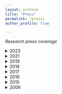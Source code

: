 ```yaml
---
layout: archive
title: "Press"
permalink: /press/
author_profile: true

---
```



*Research press coverage*

<details>
	<summary>2023</summary>
   <p> tinyML Foundation and Sony<br>
    <a href="https://www.prnewswire.com/news-releases/sony-semiconductor-solutions-concludes-pedestrian-safety-challenge-announces-winners-with-tinyml-foundation-and-the-city-of-san-jose-301948671.html?tc">Source</a><br>
    <a href="https://youtu.be/ZhBCtfalcOk?t=2870">Talk video</a><br>
  </p>
  <p> Nuremberg Institute of Technology <br>
    <a href="https://www.th-nuernberg.de/news/4895-die-ohm-bekommt-verstaerkung/">Source</a><br>
    <a href="https://github.com/caxenie/cristianaxenie.github.io/raw/master/files/CristianAxenie_Media_Coverage_Technische Hochschule Nürnberg Georg Simon Ohm.pdf">Download copy</a><br>
  </p>
	
</details>

<details>
	<summary>2021</summary>
  <p> International Mathematical Oncology Newsletter <br>
    <a href="https://thisweekmathonco.substack.com/p/this-week-in-mathonco-191">Source</a><br>
    <a href="https://github.com/caxenie/cristianaxenie.github.io/raw/master/files/CristianAXENIE-coverage- MathOncoBlog 191.pdf">Download copy</a><br>
  </p>
</details>

<details>
	<summary>2019</summary>
  <p> Merck KGaA, Darmstadt, Germany <br>
    <a href="https://app.ekipa.de/challenges/future-of-ai/brief">Source 1</a><br>
    <a href="https://www.thi.de/hochschule/aktuelles/news/thi-erfolgreich-in-ai-forschungswettbewerb">Source 2</a><br>
    <a href="https://www.youtube.com/watch?v=avtLwTM5xIw&ab_channel=ekipaCrowd">Source 3</a><br>
    <a href="https://github.com/caxenie/cristianaxenie.github.io/raw/master/files/CristianAxenie_Media_Coverage_THI_2019.pdf">Download copy</a><br>
  </p>
</details>



<details>
   <summary>2018</summary>
  <p> Lions Club, Chimesee, Germany <br>
    <a href="https://www.ovb-heimatzeitungen.de/wi-ge/2018/09/21/kuenstliche-intelligenz-im-fokus.ovb">Source</a><br>
    <a href="https://github.com/caxenie/cristianaxenie.github.io/raw/master/files/CristianAxenie_Media_Coverage_Lions_2018.pdf">Download copy</a><br>
  </p>
</details>

<details>
	<summary>2017</summary>
  <p> Basecamp.AI Winter School, Vienna, Austria <br>
    <a href="https://github.com/caxenie/cristianaxenie.github.io/raw/master/files/CristianAxenie_Media_Coverage_Basecamp_2017.pdf">Download copy</a><br>
  </p>
</details>

<details>
	<summary>2016</summary>
  <p> Welcome Trust "Hack the Senses" Competition, London, UK <br>
    <a href="https://www.wired.co.uk/article/how-to-hack-senses-see-sound">Source</a><br>
    <a href="https://github.com/caxenie/cristianaxenie.github.io/raw/master/files/CristianAxenie_Media_Coverage_Wired_2016.pdf">Download copy</a><br>
  </p>
</details>


<details>
	<summary>2015</summary>
  <p> IEEE CIS Summer School On Neuromorphic and Cyborg Intelligent Systems, Hangzhou, China<br>
    <a href="www.qaas.zju.edu.cn/news.asp?id=25">Source</a><br>
    <a href="https://github.com/caxenie/cristianaxenie.github.io/raw/master/files/CristianAxenie_Media_Coverage_Neuromoprhic_Cyborg_Intelligence_Zhejiang_2015.pdf">Download copy</a><br>
  </p>
</details>


<details>
	<summary>2009</summary>
  <p> IBM Best Linux Application Challenge, Bucharest, Romania <br>
    <a href="https://web.archive.org/web/20101105153553/http://www.dandragomir.biz/software/linux-application-2009-student-final.html">Source</a><br>
    <a href="https://github.com/caxenie/cristianaxenie.github.io/raw/master/files/CristianAxenie_Media_Coverage_IBM_2009.pdf">Download copy</a><br><br>
    International Technical Universities Competition, ZTS2009, Timisoara , Romania <br>
    <a href="https://www.viata-libera.ro/pdf/2009/05_mai/vlg_21_mai.pdf">Source</a><br>
    </p>
</details>  

